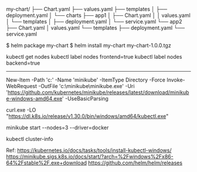 my-chart/
├── Chart.yaml
├── values.yaml
├── templates
│   ├── deployment.yaml
│ 
└── charts
    ├── app1
    │   ├── Chart.yaml
    │   │   values.yaml
    │   └── templates
    │       ├── deployment.yaml
    │       └── service.yaml
    └── app2
        ├── Chart.yaml
        │   values.yaml
        └── templates
            ├── deployment.yaml
            └── service.yaml

$ helm package my-chart
$ helm install my-chart my-chart-1.0.0.tgz


kubectl get nodes
kubectl label nodes <node-name> frontend=true
kubectl label nodes <node-name> backend=true






--------------
New-Item -Path 'c:\' -Name 'minikube' -ItemType Directory -Force
Invoke-WebRequest -OutFile 'c:\minikube\minikube.exe' -Uri 'https://github.com/kubernetes/minikube/releases/latest/download/minikube-windows-amd64.exe' -UseBasicParsing

curl.exe -LO "https://dl.k8s.io/release/v1.30.0/bin/windows/amd64/kubectl.exe"

minikube start --nodes=3 --driver=docker

kubectl cluster-info




Ref:
https://kubernetes.io/docs/tasks/tools/install-kubectl-windows/
https://minikube.sigs.k8s.io/docs/start/?arch=%2Fwindows%2Fx86-64%2Fstable%2F.exe+download
https://github.com/helm/helm/releases
